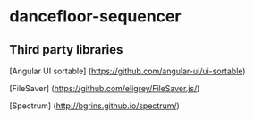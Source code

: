 # dancefloor-sequencer

## Third party libraries

[Angular UI sortable] (https://github.com/angular-ui/ui-sortable)

[FileSaver] (https://github.com/eligrey/FileSaver.js/)

[Spectrum] (http://bgrins.github.io/spectrum/)

